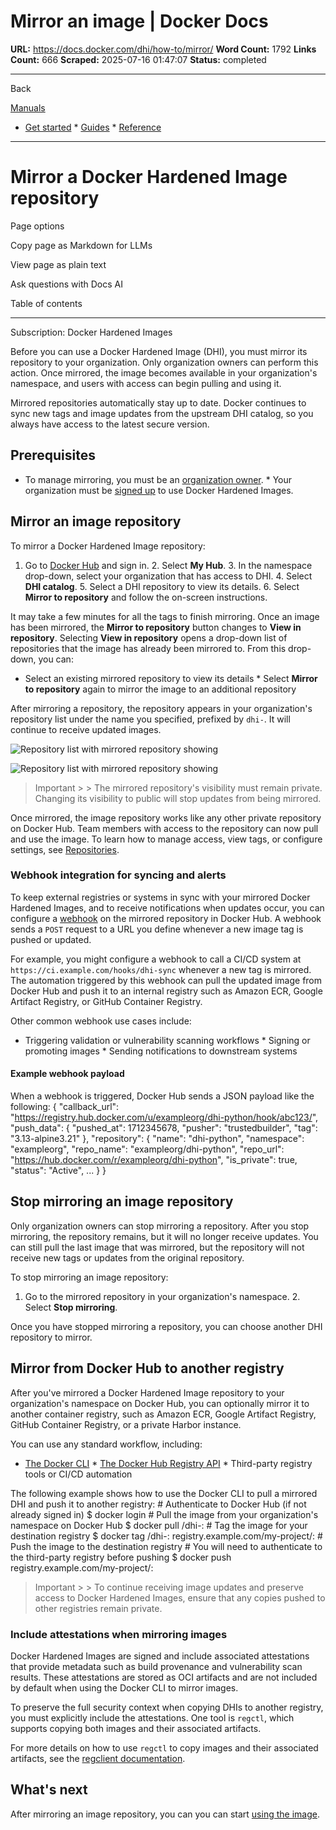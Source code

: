# Mirror an image | Docker Docs

**URL:** https://docs.docker.com/dhi/how-to/mirror/
**Word Count:** 1792
**Links Count:** 666
**Scraped:** 2025-07-16 01:47:07
**Status:** completed

---

Back

[Manuals](https://docs.docker.com/manuals/)

  * [Get started](https://docs.docker.com/get-started/)   * [Guides](https://docs.docker.com/guides/)   * [Reference](https://docs.docker.com/reference/)

* * *

# Mirror a Docker Hardened Image repository

Page options

Copy page as Markdown for LLMs

View page as plain text

Ask questions with Docs AI

Table of contents

* * *

Subscription: Docker Hardened Images

Before you can use a Docker Hardened Image \(DHI\), you must mirror its repository to your organization. Only organization owners can perform this action. Once mirrored, the image becomes available in your organization's namespace, and users with access can begin pulling and using it.

Mirrored repositories automatically stay up to date. Docker continues to sync new tags and image updates from the upstream DHI catalog, so you always have access to the latest secure version.

## Prerequisites

  * To manage mirroring, you must be an [organization owner](https://docs.docker.com/admin/).   * Your organization must be [signed up](https://www.docker.com/products/hardened-images/#getstarted) to use Docker Hardened Images.

## Mirror an image repository

To mirror a Docker Hardened Image repository:

  1. Go to [Docker Hub](https://hub.docker.com) and sign in.   2. Select **My Hub**.   3. In the namespace drop-down, select your organization that has access to DHI.   4. Select **DHI catalog**.   5. Select a DHI repository to view its details.   6. Select **Mirror to repository** and follow the on-screen instructions.

It may take a few minutes for all the tags to finish mirroring. Once an image has been mirrored, the **Mirror to repository** button changes to **View in repository**. Selecting **View in repository** opens a drop-down list of repositories that the image has already been mirrored to. From this drop-down, you can:

  * Select an existing mirrored repository to view its details   * Select **Mirror to repository** again to mirror the image to an additional repository

After mirroring a repository, the repository appears in your organization's repository list under the name you specified, prefixed by `dhi-`. It will continue to receive updated images.

![Repository list with mirrored repository showing](https://docs.docker.com/dhi/images/dhi-python-mirror.png)

![Repository list with mirrored repository showing](https://docs.docker.com/dhi/images/dhi-python-mirror.png)

> Important >  > The mirrored repository's visibility must remain private. Changing its visibility to public will stop updates from being mirrored.

Once mirrored, the image repository works like any other private repository on Docker Hub. Team members with access to the repository can now pull and use the image. To learn how to manage access, view tags, or configure settings, see [Repositories](https://docs.docker.com/docker-hub/repos/).

### Webhook integration for syncing and alerts

To keep external registries or systems in sync with your mirrored Docker Hardened Images, and to receive notifications when updates occur, you can configure a [webhook](https://docs.docker.com/docker-hub/repos/manage/webhooks/) on the mirrored repository in Docker Hub. A webhook sends a `POST` request to a URL you define whenever a new image tag is pushed or updated.

For example, you might configure a webhook to call a CI/CD system at `https://ci.example.com/hooks/dhi-sync` whenever a new tag is mirrored. The automation triggered by this webhook can pull the updated image from Docker Hub and push it to an internal registry such as Amazon ECR, Google Artifact Registry, or GitHub Container Registry.

Other common webhook use cases include:

  * Triggering validation or vulnerability scanning workflows   * Signing or promoting images   * Sending notifications to downstream systems

#### Example webhook payload

When a webhook is triggered, Docker Hub sends a JSON payload like the following:               {       "callback_url": "https://registry.hub.docker.com/u/exampleorg/dhi-python/hook/abc123/",       "push_data": {         "pushed_at": 1712345678,         "pusher": "trustedbuilder",         "tag": "3.13-alpine3.21"       },       "repository": {         "name": "dhi-python",         "namespace": "exampleorg",         "repo_name": "exampleorg/dhi-python",         "repo_url": "https://hub.docker.com/r/exampleorg/dhi-python",         "is_private": true,         "status": "Active",         ...       }     }

## Stop mirroring an image repository

Only organization owners can stop mirroring a repository. After you stop mirroring, the repository remains, but it will no longer receive updates. You can still pull the last image that was mirrored, but the repository will not receive new tags or updates from the original repository.

To stop mirroring an image repository:

  1. Go to the mirrored repository in your organization's namespace.   2. Select **Stop mirroring**.

Once you have stopped mirroring a repository, you can choose another DHI repository to mirror.

## Mirror from Docker Hub to another registry

After you've mirrored a Docker Hardened Image repository to your organization's namespace on Docker Hub, you can optionally mirror it to another container registry, such as Amazon ECR, Google Artifact Registry, GitHub Container Registry, or a private Harbor instance.

You can use any standard workflow, including:

  * [The Docker CLI](https://docs.docker.com/reference/cli/docker/)   * [The Docker Hub Registry API](https://docs.docker.com/reference/api/registry/latest/)   * Third-party registry tools or CI/CD automation

The following example shows how to use the Docker CLI to pull a mirrored DHI and push it to another registry:               # Authenticate to Docker Hub (if not already signed in)     $ docker login          # Pull the image from your organization's namespace on Docker Hub     $ docker pull <your-namespace>/dhi-<image>:<tag>          # Tag the image for your destination registry     $ docker tag <your-namespace>/dhi-<image>:<tag> registry.example.com/my-project/<image>:<tag>          # Push the image to the destination registry     # You will need to authenticate to the third-party registry before pushing     $ docker push registry.example.com/my-project/<image>:<tag>     

> Important >  > To continue receiving image updates and preserve access to Docker Hardened Images, ensure that any copies pushed to other registries remain private.

### Include attestations when mirroring images

Docker Hardened Images are signed and include associated attestations that provide metadata such as build provenance and vulnerability scan results. These attestations are stored as OCI artifacts and are not included by default when using the Docker CLI to mirror images.

To preserve the full security context when copying DHIs to another registry, you must explicitly include the attestations. One tool is `regctl`, which supports copying both images and their associated artifacts.

For more details on how to use `regctl` to copy images and their associated artifacts, see the [regclient documentation](https://regclient.org/cli/regctl/image/copy/).

## What's next

After mirroring an image repository, you can you can start [using the image](https://docs.docker.com/dhi/how-to/use/).